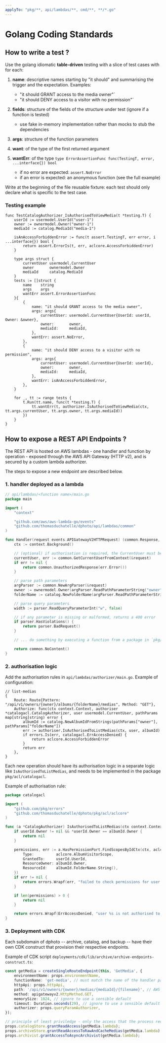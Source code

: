 ```yaml
---
applyTo: "pkg/**, api/lambdas/**, cmd/**, **/*.go"
---
```


# Golang Coding Standards

## How to write a test ?

Use the golang idiomatic **table-driven** testing with a slice of test cases with for each:

1. **name**: descriptive names starting by "it should" and summarising the trigger and the expectation. Examples:
    * "it should GRANT access to the media owner"`
    * "it should DENY access to a visitor with no permission"`

2. **fields**: structure of the fields of the structure under test (ignore if a function is tested)
    * use fake in-memory implementation rather than mocks to stub the dependencies

3. **args**: structure of the function parameters

4. **want**: of the type of the first returned argument

5. **wantErr**: of the type `type ErrorAssertionFunc func(TestingT, error, ...interface{}) bool`
    * if no error are expected: `assert.NoError`
    * if an error is expected: an anonymous function (see the full example)

Write at the beginning of the file reusable fixture: each test should only declare what is specific to the test case.

### Testing example

```
func TestCatalogAuthorizer_IsAuthorisedToViewMedia(t *testing.T) {
    userId := usermodel.UserId("user-1")
    owner := ownermodel.Owner("owner-1")
    mediaId := catalog.MediaId("media-1")

    isAnAccessForbiddenError := func(t assert.TestingT, err error, i ...interface{}) bool {
        return assert.ErrorIs(t, err, aclcore.AccessForbiddenError)
    }

    type args struct {
        currentUser usermodel.CurrentUser
        owner       ownermodel.Owner
        mediaId     catalog.MediaId
    }
    tests := []struct {
        name    string
        args    args
        wantErr assert.ErrorAssertionFunc
    }{
        {
            name: "it should GRANT access to the media owner",
            args: args{
                currentUser: usermodel.CurrentUser{UserId: userId, Owner: &owner},
                owner:       owner,
                mediaId:     mediaId,
            },
            wantErr: assert.NoError,
        },
        {
            name: "it should DENY access to a visitor with no permission",
            args: args{
                currentUser: usermodel.CurrentUser{UserId: userId},
                owner:       owner,
                mediaId:     mediaId,
            },
            wantErr: isAnAccessForbiddenError,
        },
    }

    for _, tt := range tests {
        t.Run(tt.name, func(t *testing.T) {
            tt.wantErr(t, authorizer.IsAuthorisedToViewMedia(ctx, tt.args.currentUser, tt.args.owner, tt.args.mediaId))
        })
    }
}
```

## How to expose a REST API Endpoints ?

The REST API is hosted on AWS lambdas - one handler and function by operation - exposed through the AWS API Gateway (HTTP v2), and is secured by a custom lambda
authorizer.

The steps to expose a new endpoint are described below.

### 1. handler deployed as a lambda

```go
// api/lambdas/<function name>/main.go
package main

import (
	"context"

	"github.com/aws/aws-lambda-go/events"
	"github.com/thomasduchatelle/dphoto/api/lambdas/common"
)

func Handler(request events.APIGatewayV2HTTPRequest) (common.Response, error) {
	ctx := context.Background()

	// (optional) if authorisation is required, the CurrentUser must be present from the context from the Authorizer
	currentUser, err := common.GetCurrentUserFromContext(&request)
	if err != nil {
		return common.UnauthorizedResponse(err.Error())
	}

	// parse path parameters
	argParser := common.NewArgParser(&request)
	owner := ownermodel.Owner(argParser.ReadPathParameterString("owner"))
	folderName := catalog.NewFolderName(argParser.ReadPathParameterString("folderName"))

	// parse query parameters
	width := parser.ReadQueryParameterInt("w", false)

	// if any parameter is missing or malformed, returns a 400 error
	if parser.HasViolations() {
		return parser.BadRequest()
	}

	// ... do something by executing a function from a package in `pkg/`.

	return common.NoContent()
}

```

### 2. authorisation logic

Add the authorisation rules in `api/lambdas/authorizer/main.go`. Example of configuration:

```
// list-medias
{
    Route: Route{Pattern: "/api/v1/owners/{owner}/albums/{folderName}/medias", Method: "GET"},
    Authorize: func(ctx context.Context, authoriser *catalogacl.CatalogAuthorizer, user usermodel.CurrentUser, pathParams map[string]string) error {
        albumId := catalog.NewAlbumIdFromStrings(pathParams["owner"], pathParams["folderName"])
        err := authoriser.IsAuthorisedToListMedias(ctx, user, albumId)
        if errors.Is(err, catalogacl.ErrAccessDenied) {
            return aclcore.AccessForbiddenError
        }
        return err
    },
}
```

Each new operation should have its authorisation logic in a separate logic like `IsAuthorisedToListMedias`, and needs to be implemented in the package
`pkg/acl/catalogacl`.

Example of authorisation rule:

```go
package catalogacl

import (
	"github.com/pkg/errors"
	"github.com/thomasduchatelle/dphoto/pkg/acl/aclcore"
)

func (a *CatalogAuthorizer) IsAuthorisedToListMedias(ctx context.Context, userId usermodel.CurrentUser, albumId catalog.AlbumId) error {
	if userId.Owner != nil && *userId.Owner == albumId.Owner {
		return nil
	}

	permissions, err := a.HasPermissionPort.FindScopesByIdCtx(ctx, aclcore.ScopeId{
		Type:          aclcore.AlbumVisitorScope,
		GrantedTo:     userId.UserId,
		ResourceOwner: albumId.Owner,
		ResourceId:    albumId.FolderName.String(),
	})
	if err != nil {
		return errors.Wrapf(err, "failed to check permissions for user %s on album %s", userId.UserId, albumId)
	}

	if len(permissions) > 0 {
		return nil
	}

	return errors.Wrapf(ErrAccessDenied, "user %s is not authorised to list medias from album %s", userId.UserId, albumId)
}

```

### 3. Deployment with CDK

Each subdomain of dphoto -- archive, catalog, and backup -- have their own CDK construct that provision their respective endpoints.

Example of CDK script `deployments/cdk/lib/archive/archive-endpoints-construct.ts`:

```typescript
const getMedia = createSingleRouteEndpoint(this, 'GetMedia', {
    environmentName: props.environmentName,
    functionName: 'get-media', // must match the name of the handler package "api/lambdas/<function name>/main.go"
    httpApi: props.httpApi,
    path: '/api/v1/owners/{owner}/medias/{mediaId}/{filename}', // AWS API Gateway route id 
    method: apigatewayv2.HttpMethod.GET,
    memorySize: 1024, // ignore to use a sensible default
    timeout: Duration.seconds(29), // ignore to use a sensible default (max is 29s)
    authorizer: props.queryParamAuthorizer,
});

// principle of least priviledge - only the access that the process requires is granted
props.catalogStore.grantReadAccess(getMedia.lambda);
props.archiveStore.grantReadAccessToRawAndCacheMedias(getMedia.lambda);
props.archivist.grantAccessToAsyncArchivist(getMedia.lambda);
```
